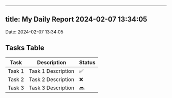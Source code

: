 
---
title: My Daily Report 2024-02-07 13:34:05
---

Date: 2024-02-07 13:34:05

## Tasks Table

| Task | Description | Status |
|------|-------------|--------|
| Task 1 | Task 1 Description | ✅ |
| Task 2 | Task 2 Description | ❌ |
| Task 3 | Task 3 Description | 🔜 |
